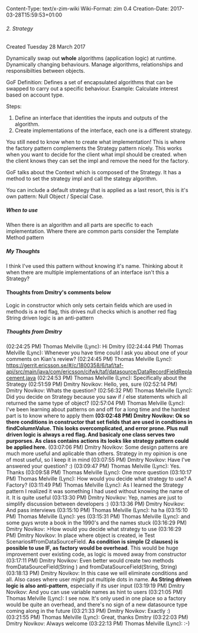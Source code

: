 Content-Type: text/x-zim-wiki
Wiki-Format: zim 0.4
Creation-Date: 2017-03-28T15:59:53+01:00

###### 2. Strategy ######
Created Tuesday 28 March 2017

Dynamically swap out **whole** algorithms (application logic) at runtime.
Dynamically changing behaviours.
Manage algorithms, relationships and responsibilties between objects.

GoF Definition: Defines a set of encapsulated algorithms that can be swapped to carry out a specific behaviour.
Example: Calculate interest based on account type.

Steps:
1. Define an interface that identities the inputs and outputs of the algorithm.
2. Create implementations of the interface, each one is a different strategy.

You still need to know when to create what implementation!
	This is where the factory pattern complements the Strategy pattern nicely.
	This works when you want to decide for the client what impl should be created.
	when the client knows they can set the impl and remove the need for the factory.

GoF talks about the Context which is composed of the Strategy.
	It has a method to set the strategy impl and call the stategy algorithm.

You can include a default strategy that is applied as a last resort, this is it's own pattern: Null Object / Special Case.

##### When to use #####
When there is an algorithm and all parts are specific to each implementation.
Where there are common parts consider the Template Method pattern

##### My Thoughts #####
I think I've used this pattern without knowing it's name.
Thinking about it when there are multiple implementations of an interface isn't this a Strategy?

#### Thoughts from Dmitry's comments below ####
Logic in constructor which only sets certain fields which are used in methods is a red flag, this drives null checks which is another red flag
String driven logic is an anti-pattern


##### Thoughts from Dmitry #####
(02:24:25 PM)	 Thomas Melville (Lync):	 Hi Dmitry
(02:24:44 PM)	 Thomas Melville (Lync):	 Whenever you have time could I ask you about one of your comments on Kian's review?
(02:24:45 PM)	 Thomas Melville (Lync):	 https://gerrit.ericsson.se/#/c/1800358/6/taf/taf-api/src/main/java/com/ericsson/cifwk/taf/datasource/DataRecordFieldReplacement.java
(02:24:53 PM)	 Thomas Melville (Lync):	 Specifically about the Strategy
(02:51:59 PM)	 Dmitry Novikov:	 Hello, yes, sure
(02:52:14 PM)	 Dmitry Novikov:	 Whats the question?
(02:56:32 PM)	 Thomas Melville (Lync):	 Did you decide on Strategy because you saw if / else statements which all returned the same type of object?
(02:57:04 PM)	 Thomas Melville (Lync):	 I've been learning about patterns on and off for a long time and the hardest part is to know where to apply them
**(03:02:48 PM)	 Dmitry Novikov:	 Ok so there conditions in constructor that set fields that are used in condtions in findColumnValue. This looks overcomplicated, and error prone. Plus null driven logic is always a red flag. And basicaly one class serves two purporses. As class contains actions its looks like strategy pattern could be applied here.**
(03:07:06 PM)	 Dmitry Novikov:	 Some design patterns are much more useful and aplicable than others. Strategy in my opinion is one of most useful, so I keep it in mind
(03:07:55 PM)	 Dmitry Novikov:	 Have I've answered your question? :)
(03:09:47 PM)	 Thomas Melville (Lync):	 Yes. Thanks
(03:09:58 PM)	 Thomas Melville (Lync):	 One more question
(03:10:17 PM)	 Thomas Melville (Lync):	 How would you decide what strategy to use? A Factory?
(03:11:49 PM)	 Thomas Melville (Lync):	 As I learned the Strategy pattern I realized it was something I had used without knowing the name of it. It is quite useful
(03:13:30 PM)	 Dmitry Novikov:	 Yep, names are just to simplify discussion between developers :)
(03:13:36 PM)	 Dmitry Novikov:	 And pass interviews
(03:15:10 PM)	 Thomas Melville (Lync):	 ha ha
(03:15:10 PM)	 Thomas Melville (Lync):	 yes
(03:15:31 PM)	 Thomas Melville (Lync):	 and some guys wrote a book in the 1990's and the names stuck
(03:16:29 PM)	 Dmitry Novikov:	 >How would you decide what strategy to use
(03:16:29 PM)	 Dmitry Novikov:	 In place where object is created, ie Test Scenarios#fromDataSourceField. **As condition is simple (2 clauses) is possible to use IF, as factory would be overhead**. This would be huge improvement over existing code, as logic is moved away from constructor
(03:17:11 PM)	 Dmitry Novikov:	 Even better would create two methods fromDataSourceField(String ) and fromDataSourceField(String, String)
(03:18:13 PM)	 Dmitry Novikov:	 In this case we will eliminate conditions and all. Also cases where user might put multiple dots in name. **As String driven logic is also anti-pattern**, especially if its user input
(03:19:19 PM)	 Dmitry Novikov:	 And you can use variable names as hint to users
(03:21:05 PM)	 Thomas Melville (Lync):	 I see now. It's only used in one place so a factory would be quite an overhead, and there's no sign of a new datasource type coming along in the future
(03:21:33 PM)	 Dmitry Novikov:	 Exactly :)
(03:21:55 PM)	 Thomas Melville (Lync):	 Great, thanks Dmitry
(03:22:03 PM)	 Dmitry Novikov:	 Always welcome
(03:22:13 PM)	 Thomas Melville (Lync):	 :-)
